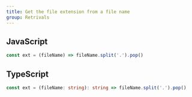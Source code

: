```yaml
---
title: Get the file extension from a file name
group: Retrivals
---
```


## JavaScript
```js
const ext = (fileName) => fileName.split('.').pop()
```

## TypeScript
```ts
const ext = (fileName: string): string => fileName.split('.').pop()
```
